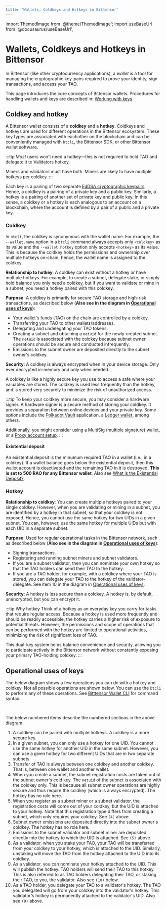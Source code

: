 ```yaml
---
title: "Wallets, Coldkeys and Hotkeys in Bittensor"
---
```

import ThemedImage from '@theme/ThemedImage';
import useBaseUrl from '@docusaurus/useBaseUrl';

# Wallets, Coldkeys and Hotkeys in Bittensor

In Bittensor (like other cryptocurrency applications), a *wallet* is a tool for managing the cryptographic key-pairs required to prove your identity, sign transactions, and access your TAO.

This page introduces the core concepts of Bittensor wallets. Procedures for handling wallets and keys are described in: [Working with keys](../working-with-keys.md)

## Coldkey and hotkey

A Bittensor wallet consists of a **coldkey** and a **hotkey**. Coldkeys and hotkeys are used for different operations in the Bittensor ecosystem. These key types are associated with eachother on the blockchain and can be conveniently managed with `btcli`, the Bittensor SDK, or other Bittensor wallet software.

:::tip
*Most* users won't need a hotkey&mdash;this is not required to hold TAO and delegate it to Validators hotkey.

Miners and validators must have both. Miners are likely to have multiple hotkeys per coldkey.
:::

Each key is a pairing of two separate [EdDSA cryptographic keypairs](https://en.wikipedia.org/wiki/EdDSA#Ed25519). Hence, a coldkey is a pairing of a private key and a public key. Similarly, a hotkey is a pairing of another set of private key and public key. In this sense, a coldkey or a hotkey is each analogous to an account on a blockchain, where the account is defined by a pair of a public and a private key.

### Coldkey

In `btcli`, the coldkey is synonymous with the wallet name. For example, the `--wallet.name` option in a `btcli` command always accepts only `<coldkey>` as its value and the `--wallet.hotkey` option only accepts `<hotkey>` as its value. This is because the coldkey holds the permissions and ownership over multiple hotkeys on-chain; hence, the wallet name is assigned to the coldkey.

**Relationship to hotkey**: A coldkey can exist without a hotkey or have multiple hotkeys. For example, to create a subnet, delegate stake, or simply hold balance you only need a coldkey, but if you want to validate or mine in a subnet, you need a hotkey paired with this coldkey.

**Purpose**: A coldkey is primarily for secure TAO storage and high-risk transactions, as described below (**Also see in the diagram in [Operational uses of keys](#operational-uses-of-keys))**:

- Your wallet's funds (TAO) on the chain are controlled by a coldkey.
- Transferring your TAO to other wallets/addresses.
- Delegating and undelegating your TAO tokens.
- Creating a subnet and obtaining a `netuid` for the newly-created subnet. The `netuid` is associated with the coldkey because subnet owner operations should be secure and conducted infrequently. 
- Emissions to the subnet owner are deposited directly to the subnet owner's coldkey.

**Security**: A coldkey is always encrypted when in your device storage. Only ever decrypted in-memory and only when needed.

A coldkey is like a highly secure key you use to access a safe where your valuables are stored. The coldkey is used less frequently than the hotkey, and is stored very securely to minimize the risk of unauthorized access.

:::tip To keep your coldkey more secure, you may consider a hardware signer.
A hardware signer is a secure method of storing your coldkey. It provides a separation between online devices and your private key. Some options include the [Polkadot Vault](https://wiki.polkadot.network/docs/polkadot-vault) application, a [Ledger wallet](https://www.ledger.com/), among others.   

Additionally, you might consider using a [MultiSig (multiple signature) wallet](https://wiki.polkadot.network/docs/learn-account-multisig), or a [Proxy account setup](https://wiki.polkadot.network/docs/learn-proxies).
:::

<!-- <center>
<ThemedImage
alt="Coldkey and hotkey pairings"
sources={{
    light: useBaseUrl('/img/docs/coldkey-hotkey-pairing.svg'),
    dark: useBaseUrl('/img/docs/coldkey-hotkey-pairing.svg'),
  }}
style={{width: 750}}
/>
</center>

<br /> -->
#### Existential deposit

An existential deposit is the minumum required TAO in a wallet (i.e., in a coldkey). If a wallet balance goes below the existential deposit, then this wallet account is deactivated and the remaining TAO in it is destroyed. **This is set to 500 RAO for any Bittensor wallet**. Also see [What is the Existential Deposit?](https://support.polkadot.network/support/solutions/articles/65000168651-what-is-the-existential-deposit-).

### Hotkey 

**Relationship to coldkey**: You can create multiple hotkeys paired to your single coldkey. However, when you are validating or mining in a subnet, you are identified by a hotkey in that subnet, so that your coldkey is not exposed. Hence, you cannot use the same hotkey for two UIDs in a given subnet. You can, however, use the same hotkey for multiple UIDs but with each UID in a separate subnet.

**Purpose**: Used for regular operational tasks in the Bittensor network, such as described below (**Also see in the diagram in [Operational uses of keys](#operational-uses-of-keys)**):
  - Signing transactions.
  - Registering and running subnet miners and subnet validators.
  - If you are a subnet validator, then you can nominate your own hotkey so that the TAO holders can send their TAO to the hotkey.
  - If you are a TAO holder, for example, with a coldkey where your TAO is stored, you can delegate your TAO to the hotkey of the validator-delegate. See item 10 in the diagram in [Operational uses of keys](#operational-uses-of-keys).

**Security**: A hotkey is less secure than a coldkey. A hotkey is, by default, unencrypted, but you can encrypt it.

:::tip Why hotkey
Think of a hotkey as an everyday key you carry for tasks that require regular access. Because a hotkey is used more frequently and should be readily accessible, the hotkey carries a higher risk of exposure to potential threats. However, the permissions and scope of operations that can be performed with the hotkey are limited to operational activities, minimizing the risk of significant loss of TAO.

This dual-key system helps balance convenience and security, allowing you to participate actively in the Bittensor network without constantly exposing your primary TAO-holding coldkey.
:::

## Operational uses of keys

The below diagram shows a few operations you can do with a hotkey and coldkey. Not all possible operations are shown below. You can use the `btcli` to perform any of these operations. See [Bitttensor Wallet CLI](../btcli.md#wallets) for command syntax.

<center>
<ThemedImage
alt="Coldkey and hotkey pairings"
sources={{
    light: useBaseUrl('/img/docs/1-operational-uses-of-keys.svg'),
    dark: useBaseUrl('/img/docs/dark-1-operational-uses-of-keys.svg'),
  }}
style={{width: 850}}
/>
</center>

<br />

The below numbered items describe the numbered sections in the above diagram:

1. A coldkey can be paired with multiple hotkeys. A coldkey is a more secure key.
2. In a given subnet, you can only use a hotkey for one UID. You cannot use the same hotkey for another UID in the same subnet. However, you can use a given hotkey for two different UIDs that are in two separate subnets. 
3. Transfer of TAO is always between one coldkey and another coldkey. That is, between one wallet and another wallet. 
4. When you create a subnet, the subnet registration costs are taken out of the subnet owner's cold key. The `netuid` of the subnet is associated with the coldkey only. This is because all subnet owner operations are highly secure and thus require the coldkey (which is always encrypted). The hotkey has no role here.
5. When you register as a subnet miner or a subnet validator, the registration costs will come out of your coldkey, but the UID is attached to your hotkey. Note that this registration type differs from creating a subnet, which only requires your coldkey. See `(4)` above.
6. Subnet owner emissions are deposited directly into the subnet owner's coldkey. The hotkey has no role here.
7. Emissions to the subnet validator and subnet miner are deposited directly into the hotkey to which the UID is attached. See `(5)` above.
8. As a validator, when you stake your TAO, your TAO will be transferred from your coldkey to your hotkey, which is attached to the UID. Similarly, unstaking will move the TAO from the hotkey attached to the UID into its coldkey.
9. As a validator, you can nominate your hotkey attached to the UID. This will publish the hotkey. TAO holders will send their TAO to this hotkey. This is also referred to as TAO holders delegating their TAO, or staking their TAO, to you, the validator. Also see `(10)` below.
10. As a TAO holder, you delegate your TAO to a validator's hotkey. The TAO you delegated will go from your coldkey into the validator's hotkey. This validator's hotkey is permanently attached to the validator's UID. Also see `(9)` above.


